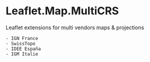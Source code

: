 # Leaflet.Map.MultiCRS
Leaflet extensions for multi vendors maps & projections
```
- IGN France
- SwissTopo
- IDEE España
- IGM Italie
```
